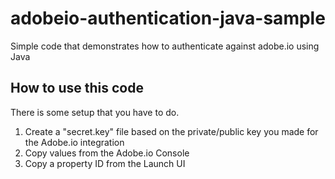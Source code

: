 # adobeio-authentication-java-sample

Simple code that demonstrates how to authenticate against adobe.io using Java

## How to use this code

There is some setup that you have to do.

1. Create a "secret.key" file based on the private/public key you made for the Adobe.io integration
2. Copy values from the Adobe.io Console
3. Copy a property ID from the Launch UI
